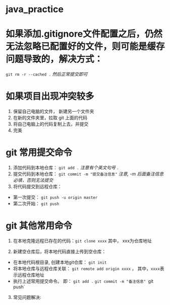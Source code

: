 # java_practice

# 如果添加.gitignore文件配置之后，仍然无法忽略已配置好的文件，则可能是缓存问题导致的，解决方式： 
`git rm -r --cached .`
*然后正常提交即可*

# 如果项目出现冲突较多
1. 保留自己电脑的文件， 新建另一个文件夹
2. 在新的文件夹里，拉取 git 上面的代码
3. 将自己电脑上的代码复制上去，并提交
4. 完美

# git 常用提交命令
1. 添加代码到本地仓库： 
  `git add .` *注意有个英文句号 `.`*
2. 提交代码到本地仓库：
  `git commit -m "提交备注信息"` *注意, -m 后面备注信息必填，否则无法提交*
3. 将代码提交到远程仓库：
  * 第一次提交： `git push -u origin master`
  * 第二次开始： `git push`

# git 其他常用命令
1. 在本地克隆远程已存在的代码：`git clone xxxx` 其中， xxx为仓库地址

2. 新建空仓库后，将本地代码直接上传到空仓库：
  * 在本地代码根目录, 创建本地git仓库： `git init`
  * 将本地仓库与远程仓库关联： `git remote add origin xxxx` ， 其中，`xxxx`表示远程仓库地址
  * 执行上述常用提交命令。
  即： 
  `git add .`
  `git commit -m "备注信息"
  `git push`
 
3. 常见问题解决:
  


